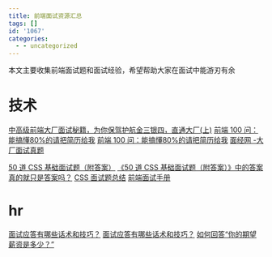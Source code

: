 ```yaml
---
title: 前端面试资源汇总
tags: []
id: '1067'
categories:
  - - uncategorized
---
```


本文主要收集前端面试题和面试经验，希望帮助大家在面试中能游刃有余

# 技术

[中高级前端大厂面试秘籍，为你保驾护航金三银四，直通大厂(上)](https://juejin.im/post/6844903776512393224) [前端 100 问：能搞懂80%的请把简历给我](https://github.com/yygmind/blog/issues/43) [前端 100 问：能搞懂80%的请把简历给我](https://juejin.im/post/6844903885488783374) [面经网 -大厂面试真题](https://v2ee.cn/)

[50 道 CSS 基础面试题（附答案）](https://segmentfault.com/a/1190000013325778) [《50 道 CSS 基础面试题（附答案）》中的答案真的就只是答案吗？](https://segmentfault.com/a/1190000013860482) [CSS 面试题总结](https://segmentfault.com/a/1190000014459893) [前端面试手册](https://github.com/yangshun/front-end-interview-handbook/blob/master/contents/zh/README.md)

# hr

[面试应答有哪些话术和技巧？](https://www.zhihu.com/question/35953016/answer/674369195) [面试应答有哪些话术和技巧？](https://www.zhihu.com/question/35953016/answer/1007150239) [如何回答“你的期望薪资是多少？”](https://zhuanlan.zhihu.com/p/32698287)